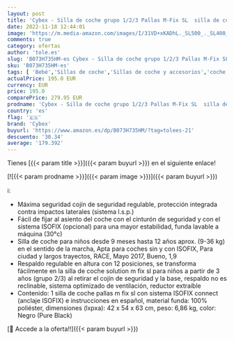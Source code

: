```yaml
---
layout: post
title: 'Cybex - Silla de coche grupo 1/2/3 Pallas M-Fix SL  silla de coche 2 en 1 para niños  para coches con y sin ISOFIX  9-36 kg  desde los 9 meses hasta los 12 años aprox  Negro  Pure Black '
date: 2022-11-18 12:44:01
image: 'https://m.media-amazon.com/images/I/31VD+xKADhL._SL500_._SL400_.jpg'
comments: true
category: ofertas
author: 'tole.es'
slug: 'B073H735HM-es Cybex - Silla de coche grupo 1/2/3 Pallas M-Fix SL silla...'
sku: 'B073H735HM-es'
tags: [ 'Bebé','Sillas de coche','Sillas de coche y accesorios','coche','cybex','de','isofix','silla','🇪🇸', ]
actualPrice: 195.0 EUR
currency: EUR
price: 195.0
comparePrice: 279.95 EUR
prodname: 'Cybex - Silla de coche grupo 1/2/3 Pallas M-Fix SL  silla de coche 2 en 1 para niños  para coches con y sin ISOFIX  9-36 kg  desde los 9 meses hasta los 12 años aprox  Negro  Pure Black '
country: 'es'
flag: '🇪🇸'
brand: 'Cybex'
buyurl: 'https://www.amazon.es/dp/B073H735HM/?tag=tolees-21'
descuento: '30.34'
average: '179.392'
---
```


Tienes [{{< param title >}}]({{< param buyurl >}}) en el siguiente enlace!

[![{{< param prodname >}}]({{< param image >}})]({{< param buyurl >}})

ℹ️:

- Máxima seguridad cojín de seguridad regulable, protección integrada contra impactos laterales (sistema l.s.p.)
- Fácil de fijar al asiento del coche con el cinturón de seguridad y con el sistema ISOFIX (opcional) para una mayor estabilidad, funda lavable a máquina (30°c)
- Silla de coche para niños desde 9 meses hasta 12 años aprox. (9-36 kg) en el sentido de la marcha, Apta para coches sin y con ISOFIX, Para ciudad y largos trayectos, RACE, Mayo 2017, Bueno, 1,9
- Respaldo regulable en altura con 12 posiciones, se transforma fácilmente en la silla de coche solution m fix sl para niños a partir de 3 años (grupo 2/3) al retirar el cojín de seguridad y la base, respaldo no es reclinable, sistema optimizado de ventilación, reductor extraíble
- Contenido: 1 silla de coche pallas m fix sl con sistema ISOFIX connect (anclaje ISOFIX) e instrucciones en español, material funda: 100% poliéster, dimensiones (lxpxa): 42 x 54 x 63 cm, peso: 6,86 kg, color: Negro (Pure Black)

[🛒 Accede a la oferta!!]({{< param buyurl >}})
